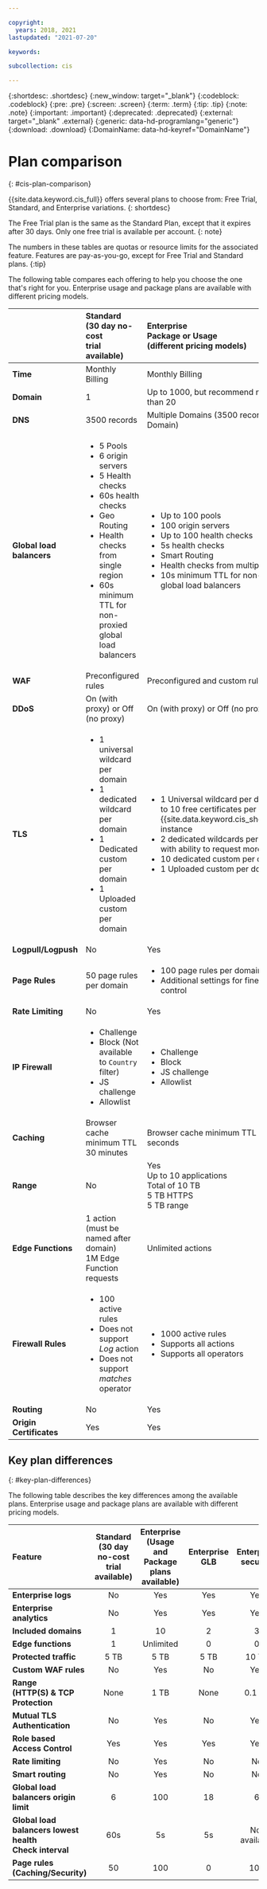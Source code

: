 ```yaml
---

copyright:
  years: 2018, 2021
lastupdated: "2021-07-20"

keywords: 

subcollection: cis

---
```


{:shortdesc: .shortdesc}
{:new_window: target="_blank"}
{:codeblock: .codeblock}
{:pre: .pre}
{:screen: .screen}
{:term: .term}
{:tip: .tip}
{:note: .note}
{:important: .important}
{:deprecated: .deprecated}
{:external: target="_blank" .external}
{:generic: data-hd-programlang="generic"}
{:download: .download}
{:DomainName: data-hd-keyref="DomainName"}

# Plan comparison
{: #cis-plan-comparison}

{{site.data.keyword.cis_full}} offers several plans to choose from: Free Trial, Standard, and Enterprise variations.
{: shortdesc}

The Free Trial plan is the same as the Standard Plan, except that it expires after 30 days. Only one free trial is available per account.
{: note}

The numbers in these tables are quotas or resource limits for the associated feature. Features are pay-as-you-go, except for Free Trial and Standard plans.
{:tip}

The following table compares each offering to help you choose the one that's right for you. Enterprise usage and package plans are available with different pricing models.

|         | Standard<br>(30 day no-cost <br>trial available) | Enterprise<br>Package or Usage<br>(different pricing models) | Enterprise GLB | Enterprise Security|  
| :------- | :--------- | :------------ | :--------- | :--------- |
|**Time**|Monthly Billing |Monthly Billing|Monthly Billing|Monthly Billing|
|**Domain**|1|Up to 1000, but recommend no more than 20|2|3|
|**DNS**|3500 records |Multiple Domains (3500 records per Domain) |Same as Enterprise |Same as Enterprise|
|**Global load balancers**|<ul><li>5 Pools</li><li>6 origin servers</li><li>5 Health checks</li><li>60s health checks</li><li>Geo Routing</li><li>Health checks from single region</li><li>60s minimum TTL for non-proxied global load balancers</li></ul>|<ul><li>Up to 100 pools</li><li>100 origin servers</li><li>Up to 100 health checks</li><li>5s health checks</li><li>Smart Routing</li><li>Health checks from multiple regions</li><li>10s minimum TTL for non-proxied global load balancers</li></ul>|<ul><li>Up to 100 pools</li><li>18 origin servers</li><li>Up to 100 health checks</li><li>60s health checks</li><li>Health checks from multiple regions</li><li>10s minimum TTL for non-proxied global load balancers</li></ul>|Not available|
|**WAF**|Preconfigured rules|Preconfigured and custom rules|Not available|Same as Enterprise|
|**DDoS**|On (with proxy) or Off (no proxy)|On (with proxy) or Off (no proxy)|Yes (proxy)|Yes|
|**TLS**|<ul><li>1 universal wildcard per domain</li><li>1 dedicated wildcard per domain</li><li>1 Dedicated custom per domain</li><li>1 Uploaded custom per domain</li></ul>|<ul><li>1 Universal wildcard per domain; up to 10 free certificates per {{site.data.keyword.cis_short_notm}} instance</li> <li>2 dedicated wildcards per domain, with ability to request more</li><li>10 dedicated custom per domain</li><li>1 Uploaded custom per domain</li></ul>|<ul><li>1 universal wildcard per domain; up to 10 free certificates per {{site.data.keyword.cis_short_notm}} instance</li> <li>2 dedicated wildcards per domain, with ability to request more</li><li>2 dedicated custom per domain</li><li>1 uploaded custom per domain</li></ul>|<ul><li>1 universal wildcard per domain; up to 10 free certificates per {{site.data.keyword.cis_short_notm}} instance</li> <li>2 Dedicated wildcard per domain, with ability to request more</li><li>3 dedicated custom per domain</li><li>1 uploaded custom per domain</li></ul>|
|**Logpull/Logpush**|No|Yes|Yes|Yes|
|**Page Rules**|50 page rules per domain|<ul><li>100 page rules per domain</li><li>Additional settings for fine-grained control</li></ul>|Not available |Same as Enterprise|
|**Rate Limiting**|No|Yes|Not available|Not available|
|**IP Firewall**|<ul><li>Challenge</li><li>Block (Not available to `Country` filter)</li><li>JS challenge</li><li>Allowlist</li></ul>|<ul><li>Challenge</li><li>Block</li><li>JS challenge</li><li>Allowlist</li></ul>|Not available|Same as Enterprise|
|**Caching**|Browser cache minimum TTL 30 minutes|Browser cache minimum TTL 30 seconds|Not available|Same as Enterprise|
|**Range**|No|Yes<br>Up to 10 applications<br>Total of 10 TB<br>5 TB HTTPS<br>5 TB range|No|Same as Enterprise|
|**Edge Functions**|1 action<br/>(must be named after domain)<br>1M Edge Function requests|Unlimited actions|Not available|Not available|
|**Firewall Rules**|<ul><li>100 active rules</li><li>Does not support _Log_ action</li><li>Does not support _matches_ operator</li></ul>|<ul><li>1000 active rules</li><li>Supports all actions</li><li>Supports all operators</li></ul>|No|Same as Enterprise|
|**Routing**|No|Yes|No|No |
|**Origin Certificates**|Yes|Yes|Yes| Yes|



## Key plan differences
{: #key-plan-differences}

The following table describes the key differences among the available plans. Enterprise usage and package plans are available with different pricing models.

| Feature |Standard<br> (30 day no-cost <br>trial available)|Enterprise <br> (Usage and Package <br>plans available)| Enterprise GLB| Enterprise security|
| :------ | :---------: | :----------: | :---------: | :---------: |
|**Enterprise logs**|No|Yes|Yes|Yes|
|**Enterprise analytics**|No|Yes|Yes|Yes|
|**Included domains**|1|10|2|3|
|**Edge functions**|1|Unlimited|0|0|
|**Protected traffic**|5 TB|5 TB|5 TB|10 TB|
|**Custom WAF rules**|No|Yes|No|Yes|
|**Range<br>(HTTP(S) & TCP <br>Protection**|None |1 TB |None|0.1 TB|
|**Mutual TLS <br>Authentication**|No|Yes|No|Yes|
|**Role based<br> Access Control**|Yes|Yes|Yes|Yes|
|**Rate limiting**|No|Yes|No|No|
|**Smart routing**|No|Yes|No|No|
|**Global load balancers origin limit**|6|100|18|6|
|**Global load balancers lowest health<br> Check interval**|60s|5s|5s|Not available|
|**Page rules<br> (Caching/Security)**|50|100|0|100|
